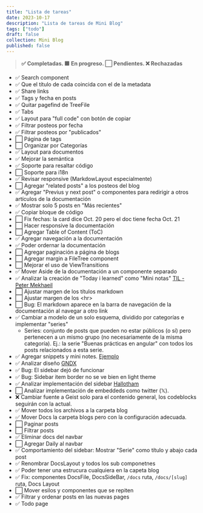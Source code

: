 ```yaml
---
title: "Lista de tareas"
date: 2023-10-17
description: "Lista de tareas de Mini Blog"
tags: ["todo"]
draft: false
collection: Mini Blog
published: false
---
```


> **✅ Completadas. 🟦 En progreso. ⬜ Pendientes. ❌ Rechazadas**

- ✅ Search component
- ✅ Que el título de cada coincida con el de la metadata
- ✅ Share links
- ✅ Tags y fecha en posts
- ✅ Quitar pagefind de TreeFile
- ✅ Tabs
- ✅ Layout para "full code" con botón de copiar
- ✅ Filtrar posteos por fecha
- ✅ Filtrar posteos por "publicados"
- ⬜ Página de tags
- ⬜ Organizar por Categorías
- ✅ Layout para documentos
- ✅ Mejorar la semántica
- ✅ Soporte para resaltar código
- ⬜ Soporte para i18n
- ✅ Revisar responsive (MarkdowLayout especialmente)
- ⬜ Agregar "related posts" a los posteos del blog
- ✅ Agregar "Previus y next post" o componentes para redirigir a otros artículos de la documentación
- ✅ Mostrar solo 5 posts en "Más recientes"
- ✅ Copiar bloque de código
- ⬜ Fix fechas: la card dice Oct. 20 pero el doc tiene fecha Oct. 21
- ⬜ Hacer responsive la documentación
- ⬜ Agregar Table of Content (ToC)
- ✅ Agregar navegación a la documentación
- ✅ Poder ordernar la documentación
- ⬜ Agregar paginación a página de blogs
- ⬜ Agregar margin a FileTree component
- ⬜ Mejorar el uso de ViewTransitions
- ✅ Mover Aside de la documentación a un componente separado
- ✅ Analizar la creación de "Today i learned" como "Mini notas" [TIL - Peter Mekhaeil](https://petermekhaeil.com/today-i-learned/)
- ⬜ Ajustar margen de los títulos markdown
- ⬜ Ajustar margen de los \<hr\>
- ⬜ Bug: El markdown aparece en la barra de navegación de la documentación al navegar a otro link
- ✅ Cambiar a modelo de un solo esquema, dividido por categorías e implementar "series"
  - Series: conjunto de posts que pueden no estar públicos (o sí) pero pertenecen a un mismo grupo (no necesariamente de la misma categoría). Ej.: la serie "Buenas prácticas en angular" con todos los posts relacionados a esta serie.
- ✅ Agregar snippets y mini notes. [Ejemplo](https://onebite.dev/series)
- ✅ Analizar diseño [GNDX](https://ev0.gndx.io/)
- ✅ Bug: El sidebar dejó de funcionar
- ✅ Bug: Sidebar item border no se ve bien en light theme
- ✅ Analizar implementación del sidebar [Hallotham](https://github.com/hellotham/hello-astro/blob/main/src/components/leftsidebar.astro)
- ⬜ Analizar implementación de embeddeds como twitter (𝕏).
- ❌ Cambiar fuente a Geist solo para el contenido general, los codeblocks seguirán con la actual.
- ✅ Mover todos los archivos a la carpeta blog
- ✅ Mover Docs la carpeta blogs pero con la configuración adecuada.
- ⬜ Paginar posts
- ⬜ Filtrar posts
- ✅ Eliminar docs del navbar
- ⬜ Agregar Daily al navbar
- ✅ Comportamiento del sidebar: Mostrar "Serie" como título y abajo cada post
- ✅ Renombrar DocsLayout y todos los sub componetnes
- ✅ Poder tener una estrucura cualquiera en la capeta blog
- ✅ Fix: componentes DocsFile, DocsSideBar, `/docs` ruta, `/docs/[slug]` ruta, Docs Layout
- ⬜ Mover esilos y componentes que se repiten
- ✅ Filtrar y ordenar posts en las nuevas pages
- ✅ Todo page
